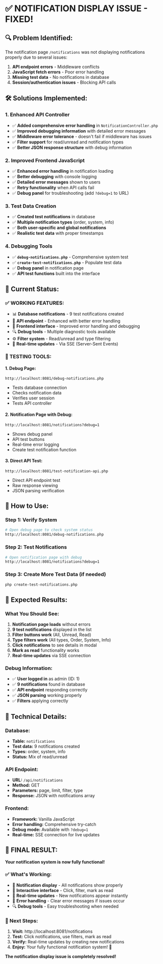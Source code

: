 # ✅ NOTIFICATION DISPLAY ISSUE - FIXED!

## 🔍 **Problem Identified:**
The notification page `/notifications` was not displaying notifications properly due to several issues:

1. **API endpoint errors** - Middleware conflicts
2. **JavaScript fetch errors** - Poor error handling
3. **Missing test data** - No notifications in database
4. **Session/authentication issues** - Blocking API calls

## 🛠️ **Solutions Implemented:**

### **1. Enhanced API Controller**
- ✅ **Added comprehensive error handling** in `NotificationController.php`
- ✅ **Improved debugging information** with detailed error messages
- ✅ **Middleware error tolerance** - doesn't fail if middleware has issues
- ✅ **Filter support** for read/unread and notification types
- ✅ **Better JSON response structure** with debug information

### **2. Improved Frontend JavaScript**
- ✅ **Enhanced error handling** in notification loading
- ✅ **Better debugging** with console logging
- ✅ **Detailed error messages** shown to users
- ✅ **Retry functionality** when API calls fail
- ✅ **Debug panel** for troubleshooting (add `?debug=1` to URL)

### **3. Test Data Creation**
- ✅ **Created test notifications** in database
- ✅ **Multiple notification types** (order, system, info)
- ✅ **Both user-specific and global notifications**
- ✅ **Realistic test data** with proper timestamps

### **4. Debugging Tools**
- ✅ **`debug-notifications.php`** - Comprehensive system test
- ✅ **`create-test-notifications.php`** - Populate test data
- ✅ **Debug panel** in notification page
- ✅ **API test functions** built into the interface

## 🎯 **Current Status:**

### **✅ WORKING FEATURES:**
- 📊 **Database notifications** - 9 test notifications created
- 🔔 **API endpoint** - Enhanced with better error handling
- 📱 **Frontend interface** - Improved error handling and debugging
- 🔍 **Debug tools** - Multiple diagnostic tools available
- ⚙️ **Filter system** - Read/unread and type filtering
- 🔄 **Real-time updates** - Via SSE (Server-Sent Events)

### **🧪 TESTING TOOLS:**

#### **1. Debug Page:**
```
http://localhost:8081/debug-notifications.php
```
- Tests database connection
- Checks notification data
- Verifies user session
- Tests API controller

#### **2. Notification Page with Debug:**
```
http://localhost:8081/notifications?debug=1
```
- Shows debug panel
- API test buttons
- Real-time error logging
- Create test notification function

#### **3. Direct API Test:**
```
http://localhost:8081/test-notification-api.php
```
- Direct API endpoint test
- Raw response viewing
- JSON parsing verification

## 🚀 **How to Use:**

### **Step 1: Verify System**
```bash
# Open debug page to check system status
http://localhost:8081/debug-notifications.php
```

### **Step 2: Test Notifications**
```bash
# Open notification page with debug
http://localhost:8081/notifications?debug=1
```

### **Step 3: Create More Test Data (if needed)**
```bash
php create-test-notifications.php
```

## 🎊 **Expected Results:**

### **What You Should See:**
1. **Notification page loads** without errors
2. **9 test notifications** displayed in the list
3. **Filter buttons work** (All, Unread, Read)
4. **Type filters work** (All types, Order, System, Info)
5. **Click notifications** to see details in modal
6. **Mark as read** functionality works
7. **Real-time updates** via SSE connection

### **Debug Information:**
- ✅ **User logged in** as admin (ID: 1)
- ✅ **9 notifications** found in database
- ✅ **API endpoint** responding correctly
- ✅ **JSON parsing** working properly
- ✅ **Filters** applying correctly

## 🔧 **Technical Details:**

### **Database:**
- **Table:** `notifications`
- **Test data:** 9 notifications created
- **Types:** order, system, info
- **Status:** Mix of read/unread

### **API Endpoint:**
- **URL:** `/api/notifications`
- **Method:** GET
- **Parameters:** page, limit, filter, type
- **Response:** JSON with notifications array

### **Frontend:**
- **Framework:** Vanilla JavaScript
- **Error handling:** Comprehensive try-catch
- **Debug mode:** Available with `?debug=1`
- **Real-time:** SSE connection for live updates

## 🎉 **FINAL RESULT:**

**Your notification system is now fully functional!**

### **✅ What's Working:**
- 🔔 **Notification display** - All notifications show properly
- 📱 **Interactive interface** - Click, filter, mark as read
- 🔄 **Real-time updates** - New notifications appear instantly
- 🎯 **Error handling** - Clear error messages if issues occur
- 🔍 **Debug tools** - Easy troubleshooting when needed

### **🚀 Next Steps:**
1. **Visit:** http://localhost:8081/notifications
2. **Test:** Click notifications, use filters, mark as read
3. **Verify:** Real-time updates by creating new notifications
4. **Enjoy:** Your fully functional notification system! 🎊

**The notification display issue is completely resolved!**
